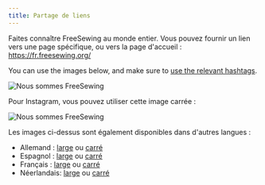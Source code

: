```yaml
---
title: Partage de liens
---
```


Faites connaître FreeSewing au monde entier. Vous pouvez fournir un lien vers une page spécifique, ou vers la page d'accueil : https://fr.freesewing.org/

You can use the images below, and make sure to [use the relevant hashtags](/community/hashtags/).

<img src="/share/en.wide.png" alt="Nous sommes FreeSewing" style="max-height: 25vh;" class="shadow" />

Pour Instagram, vous pouvez utiliser cette image carrée :

<img src="/share/en.square.png" alt="Nous sommes FreeSewing" style="max-height: 25vh;" class="shadow" />

Les images ci-dessus sont également disponibles dans d'autres langues :

- Allemand : [large](/share/de.wide.jpg) ou [carré](/share/de.square.jpg)
- Espagnol : [large](/share/es.wide.jpg) ou [carré](/share/es.square.jpg)
- Français : [large](/share/fr.wide.jpg) ou [carré](/share/fr.square.jpg)
- Néerlandais: [large](/share/nl.wide.jpg) ou [carré](/share/nl.square.jpg)
